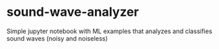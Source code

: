 # sound-wave-analyzer

Simple jupyter notebook with ML examples that analyzes and classifies sound waves (noisy and noiseless)